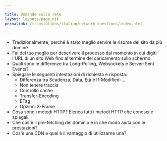```yaml
---

title: Domande sulla rete
layout: layouts/page.njk
permalink: /translations/italian/network-questions/index.html

---
```


*   Tradizionalmente, perché è stato meglio servire le risorse del sito da più domini?
*   Fai del tuo meglio per descrivere il processo dal momento in cui digiti l'URL di un sito Web fino al termine del caricamento sullo schermo.
*   Quali sono le differenze tra Long-Polling, Websockets e Server-Sent Events?
*   Spiegare le seguenti intestazioni di richiesta e risposta:
    *   Differenza tra Scadenza, Data, Età e If-Modified-...
    *   Non tenere traccia
    *   Controllo cache
    *   Transfer-Encoding
    *   ETag
    *   Opzioni X-Frame
*   Cosa sono i metodi HTTP? Elenca tutti i metodi HTTP che conosci e spiegali.
*   Che cos'è il pre-fetching del dominio e in che modo aiuta con le prestazioni?
*   Cos'è una CDN e qual è il vantaggio di utilizzarne una?
